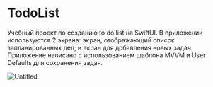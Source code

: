 # TodoList
Учебный проект по созданию to do list на SwiftUI. В приложении используются 2 экрана: экран, отображающий список запланированных дел, и экран для добавления новых задач. 
Приложение написано с использованием шаблона MVVM и User Defaults для сохранения задач.

![Untitled](https://user-images.githubusercontent.com/115006868/196740246-15e42a5e-8a0d-44d8-ba90-1910018d4c11.png)
